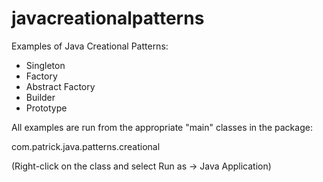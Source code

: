 # javacreationalpatterns
Examples of Java Creational Patterns:

- Singleton
- Factory
- Abstract Factory
- Builder
- Prototype

All examples are run from the appropriate "main" classes in the package:

com.patrick.java.patterns.creational

(Right-click on the class and select Run as -> Java Application)

